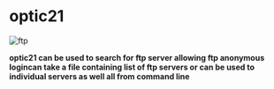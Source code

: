 # optic21

![ftp](https://cdn-icons-png.flaticon.com/512/1707/1707613.png)

**optic21 can be used to search for ftp server allowing ftp anonymous logincan take a file containing list of ftp servers or can be used to individual servers as well all from command line**

 
